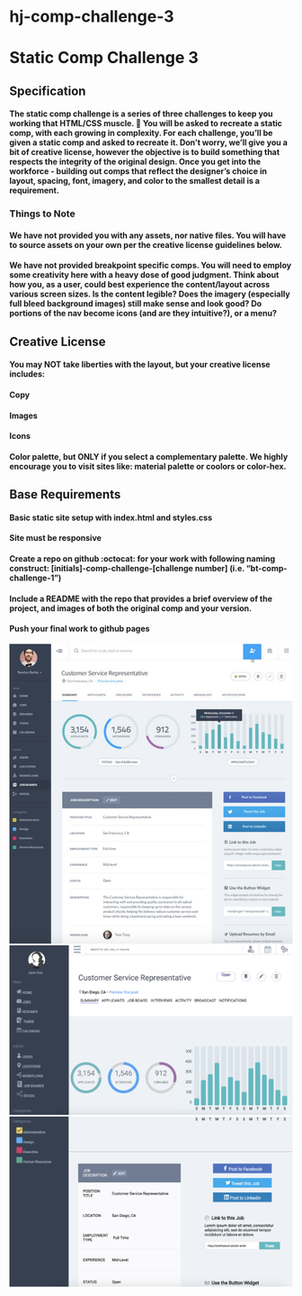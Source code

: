 # hj-comp-challenge-3

# Static Comp Challenge 3

## **Specification**

#### The static comp challenge is a series of three challenges to keep you working that HTML/CSS muscle. :muscle: You will be asked to recreate a static comp, with each growing in complexity. For each challenge, you’ll be given a static comp and asked to recreate it. Don’t worry, we’ll give you a bit of creative license, however the objective is to build something that respects the integrity of the original design. Once you get into the workforce - building out comps that reflect the designer’s choice in layout, spacing, font, imagery, and color to the smallest detail is a requirement.

### **Things to Note**

#### We have not provided you with any assets, nor native files. You will have to source assets on your own per the creative license guidelines below.
#### We have not provided breakpoint specific comps. You will need to employ some creativity here with a heavy dose of good judgment. Think about how you, as a user, could best experience the content/layout across various screen sizes. Is the content legible? Does the imagery (especially full bleed background images) still make sense and look good? Do portions of the nav become icons (and are they intuitive?), or a menu?

## **Creative License**

#### You may NOT take liberties with the layout, but your creative license includes:

#### Copy
#### Images
#### Icons
#### Color palette, but ONLY if you select a complementary palette. We highly encourage you to visit sites like: material palette or coolors or color-hex.

## **Base Requirements**

#### Basic static site setup with index.html and styles.css
#### Site must be responsive
#### Create a repo on github :octocat: for your work with following naming construct: [initials]-comp-challenge-[challenge number] (i.e. “bt-comp-challenge-1”)
#### Include a README with the repo that provides a brief overview of the project, and images of both the original comp and your version.
#### Push your final work to github pages

![alt text](https://github.com/hljacobs5/hj-comp-challenge-3/blob/master/static-comp-example.png)
![alt text](https://github.com/hljacobs5/hj-comp-challenge-3/blob/master/comp-3-screenshot.png)
![alt text](https://github.com/hljacobs5/hj-comp-challenge-3/blob/master/bottom-comp.png)

